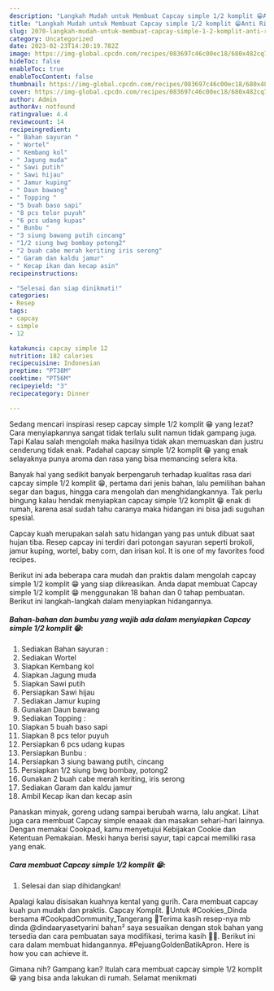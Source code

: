 ```yaml
---
description: "Langkah Mudah untuk Membuat Capcay simple 1/2 komplit 😁Anti Ribet"
title: "Langkah Mudah untuk Membuat Capcay simple 1/2 komplit 😁Anti Ribet"
slug: 2070-langkah-mudah-untuk-membuat-capcay-simple-1-2-komplit-anti-ribet
category: Uncategorized
date: 2023-02-23T14:20:19.782Z
image: https://img-global.cpcdn.com/recipes/083697c46c00ec18/680x482cq70/capcay-simple-12-komplit-foto-resep-utama.jpg
hideToc: false
enableToc: true
enableTocContent: false
thumbnail: https://img-global.cpcdn.com/recipes/083697c46c00ec18/680x482cq70/capcay-simple-12-komplit-foto-resep-utama.jpg
cover: https://img-global.cpcdn.com/recipes/083697c46c00ec18/680x482cq70/capcay-simple-12-komplit-foto-resep-utama.jpg
author: Admin
authorAv: notfound
ratingvalue: 4.4
reviewcount: 14
recipeingredient:
- " Bahan sayuran "
- " Wortel"
- " Kembang kol"
- " Jagung muda"
- " Sawi putih"
- " Sawi hijau"
- " Jamur kuping"
- " Daun bawang"
- " Topping "
- "5 buah baso sapi"
- "8 pcs telor puyuh"
- "6 pcs udang kupas"
- " Bunbu "
- "3 siung bawang putih cincang"
- "1/2 siung bwg bombay potong2"
- "2 buah cabe merah keriting iris serong"
- " Garam dan kaldu jamur"
- " Kecap ikan dan kecap asin"
recipeinstructions:

- "Selesai dan siap dinikmati!"
categories:
- Resep
tags:
- capcay
- simple
- 12

katakunci: capcay simple 12 
nutrition: 182 calories
recipecuisine: Indonesian
preptime: "PT38M"
cooktime: "PT56M"
recipeyield: "3"
recipecategory: Dinner

---
```



Sedang mencari inspirasi resep capcay simple 1/2 komplit 😁 yang lezat? Cara menyiapkannya sangat tidak terlalu sulit namun tidak gampang juga. Tapi Kalau salah mengolah maka hasilnya tidak akan memuaskan dan justru cenderung tidak enak. Padahal capcay simple 1/2 komplit 😁 yang enak selayaknya punya aroma dan rasa yang bisa memancing selera kita.


Banyak hal yang sedikit banyak berpengaruh terhadap kualitas rasa dari capcay simple 1/2 komplit 😁, pertama dari jenis bahan, lalu pemilihan bahan segar dan bagus, hingga cara mengolah dan menghidangkannya. Tak perlu bingung kalau hendak menyiapkan capcay simple 1/2 komplit 😁 enak di rumah, karena asal sudah tahu caranya maka hidangan ini bisa jadi suguhan spesial.

Capcay kuah merupakan salah satu hidangan yang pas untuk dibuat saat hujan tiba. Resep capcay ini terdiri dari potongan sayuran seperti brokoli, jamur kuping, wortel, baby corn, dan irisan kol. It is one of my favorites food recipes.


Berikut ini ada beberapa cara mudah dan praktis dalam mengolah capcay simple 1/2 komplit 😁 yang siap dikreasikan. Anda dapat membuat Capcay simple 1/2 komplit 😁 menggunakan 18 bahan dan 0 tahap pembuatan. Berikut ini langkah-langkah dalam menyiapkan hidangannya.

<!--inarticleads1-->

##### Bahan-bahan dan bumbu yang wajib ada dalam menyiapkan Capcay simple 1/2 komplit 😁:

1. Sediakan  Bahan sayuran :
1. Sediakan  Wortel
1. Siapkan  Kembang kol
1. Siapkan  Jagung muda
1. Siapkan  Sawi putih
1. Persiapkan  Sawi hijau
1. Sediakan  Jamur kuping
1. Gunakan  Daun bawang
1. Sediakan  Topping :
1. Siapkan 5 buah baso sapi
1. Siapkan 8 pcs telor puyuh
1. Persiapkan 6 pcs udang kupas
1. Persiapkan  Bunbu :
1. Persiapkan 3 siung bawang putih, cincang
1. Persiapkan 1/2 siung bwg bombay, potong2
1. Gunakan 2 buah cabe merah keriting, iris serong
1. Sediakan  Garam dan kaldu jamur
1. Ambil  Kecap ikan dan kecap asin


Panaskan minyak, goreng udang sampai berubah warna, lalu angkat. Lihat juga cara membuat Capcay simple enaaak dan masakan sehari-hari lainnya. Dengan memakai Cookpad, kamu menyetujui Kebijakan Cookie dan Ketentuan Pemakaian. Meski hanya berisi sayur, tapi capcai memiliki rasa yang enak. 

<!--inarticleads2-->

##### Cara membuat Capcay simple 1/2 komplit 😁:


1. Selesai dan siap dihidangkan!

Apalagi kalau disisakan kuahnya kental yang gurih. Cara membuat capcay kuah pun mudah dan praktis. Capcay Komplit. 🥗Untuk #Cookies_Dinda bersama #CookpadCommunity_Tangerang 🥗Terima kasih resep-nya mb dinda @dindaaryasetyarini bahan² saya sesuaikan dengan stok bahan yang tersedia dan cara pembuatan saya modifikasi, terima kasih 🙏😊. Berikut ini cara dalam membuat hidangannya. #PejuangGoldenBatikApron. Here is how you can achieve it. 

Gimana nih? Gampang kan? Itulah cara membuat capcay simple 1/2 komplit 😁 yang bisa anda lakukan di rumah. Selamat menikmati
